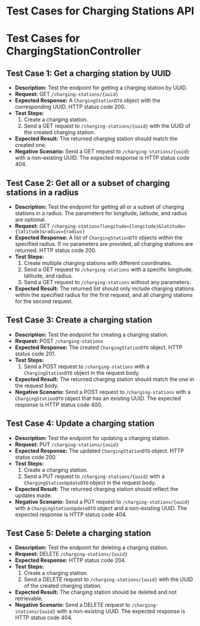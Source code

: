 # Test Cases for Charging Stations API

# Test Cases for ChargingStationController

## Test Case 1: Get a charging station by UUID

- **Description:** Test the endpoint for getting a charging station by UUID.
- **Request:** GET `/charging-stations/{uuid}`
- **Expected Response:** A `ChargingStationDTO` object with the corresponding UUID. HTTP status code 200.
- **Test Steps:**
    1. Create a charging station.
    2. Send a GET request to `/charging-stations/{uuid}` with the UUID of the created charging station.
- **Expected Result:** The returned charging station should match the created one.
- **Negative Scenario:** Send a GET request to `/charging-stations/{uuid}` with a non-existing UUID. The expected
  response is HTTP status code 404.

## Test Case 2: Get all or a subset of charging stations in a radius

- **Description:** Test the endpoint for getting all or a subset of charging stations in a radius. The parameters for
  longitude, latitude, and radius are optional.
- **Request:** GET `/charging-stations?longitude={longitude}&latitude={latitude}&radius={radius}`
- **Expected Response:** A list of `ChargingStationDTO` objects within the specified radius. If no parameters are
  provided, all charging stations are returned. HTTP status code 200.
- **Test Steps:**
    1. Create multiple charging stations with different coordinates.
    2. Send a GET request to `/charging-stations` with a specific longitude, latitude, and radius.
    3. Send a GET request to `/charging-stations` without any parameters.
- **Expected Result:** The returned list should only include charging stations within the specified radius for the first
  request, and all charging stations for the second request.

## Test Case 3: Create a charging station

- **Description:** Test the endpoint for creating a charging station.
- **Request:** POST `/charging-stations`
- **Expected Response:** The created `ChargingStationDTO` object. HTTP status code 201.
- **Test Steps:**
    1. Send a POST request to `/charging-stations` with a `ChargingStationDTO` object in the request body.
- **Expected Result:** The returned charging station should match the one in the request body.
- **Negative Scenario:** Send a POST request to `/charging-stations` with a `ChargingStationDTO` object that has an
  existing UUID. The expected response is HTTP status code 400.

## Test Case 4: Update a charging station

- **Description:** Test the endpoint for updating a charging station.
- **Request:** PUT `/charging-stations/{uuid}`
- **Expected Response:** The updated `ChargingStationDTO` object. HTTP status code 200.
- **Test Steps:**
    1. Create a charging station.
    2. Send a PUT request to `/charging-stations/{uuid}` with a `ChargingStationUpdateDTO` object in the request body.
- **Expected Result:** The returned charging station should reflect the updates made.
- **Negative Scenario:** Send a PUT request to `/charging-stations/{uuid}` with a `ChargingStationUpdateDTO` object and
  a non-existing UUID. The expected response is HTTP status code 404.

## Test Case 5: Delete a charging station

- **Description:** Test the endpoint for deleting a charging station.
- **Request:** DELETE `/charging-stations/{uuid}`
- **Expected Response:** HTTP status code 204.
- **Test Steps:**
    1. Create a charging station.
    2. Send a DELETE request to `/charging-stations/{uuid}` with the UUID of the created charging station.
- **Expected Result:** The charging station should be deleted and not retrievable.
- **Negative Scenario:** Send a DELETE request to `/charging-stations/{uuid}` with a non-existing UUID. The expected
  response is HTTP status code 404.